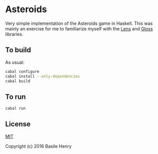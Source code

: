 # Asteroids

Very simple implementation of the Asteroids game in Haskell. This was mainly an exercise for me to familiarize myself with the [Lens](https://hackage.haskell.org/package/lens-3.10) and [Gloss](https://hackage.haskell.org/package/gloss-1.9.4.1) libraries.

## To build

As usual:

```zsh
cabal configure
cabal install --only-dependencies
cabal build
```

## To run

```zsh
cabal run
```

## License

[MIT](LICENSE)

Copyright (c) 2016 Basile Henry